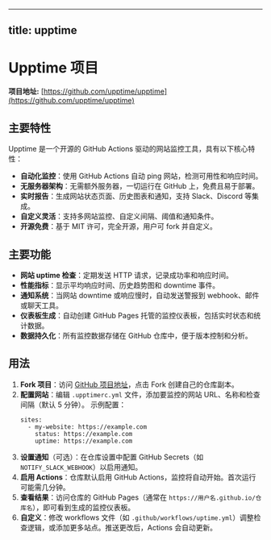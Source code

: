 
---
title: upptime
---

# Upptime 项目

**项目地址:** [https://github.com/upptime/upptime](https://github.com/upptime/upptime)

## 主要特性
Upptime 是一个开源的 GitHub Actions 驱动的网站监控工具，具有以下核心特性：
- **自动化监控**：使用 GitHub Actions 自动 ping 网站，检测可用性和响应时间。
- **无服务器架构**：无需额外服务器，一切运行在 GitHub 上，免费且易于部署。
- **实时报告**：生成网站状态页面、历史图表和通知，支持 Slack、Discord 等集成。
- **自定义灵活**：支持多网站监控、自定义间隔、阈值和通知条件。
- **开源免费**：基于 MIT 许可，完全开源，用户可 fork 并自定义。

## 主要功能
- **网站 uptime 检查**：定期发送 HTTP 请求，记录成功率和响应时间。
- **性能指标**：显示平均响应时间、历史趋势图和 downtime 事件。
- **通知系统**：当网站 downtime 或响应慢时，自动发送警报到 webhook、邮件或聊天工具。
- **仪表板生成**：自动创建 GitHub Pages 托管的监控仪表板，包括实时状态和统计数据。
- **数据持久化**：所有监控数据存储在 GitHub 仓库中，便于版本控制和分析。

## 用法
1. **Fork 项目**：访问 [GitHub 项目地址](https://github.com/upptime/upptime)，点击 Fork 创建自己的仓库副本。
2. **配置网站**：编辑 `.upptimerc.yml` 文件，添加要监控的网站 URL、名称和检查间隔（默认 5 分钟）。
   示例配置：
   ```
   sites:
     - my-website: https://example.com
       status: https://example.com
       uptime: https://example.com
   ```
3. **设置通知**（可选）：在仓库设置中配置 GitHub Secrets（如 `NOTIFY_SLACK_WEBHOOK`）以启用通知。
4. **启用 Actions**：仓库默认启用 GitHub Actions，监控将自动开始。首次运行可能需几分钟。
5. **查看结果**：访问仓库的 GitHub Pages（通常在 `https://用户名.github.io/仓库名`），即可看到生成的监控仪表板。
6. **自定义**：修改 workflows 文件（如 `.github/workflows/uptime.yml`）调整检查逻辑，或添加更多站点。推送更改后，Actions 会自动更新。